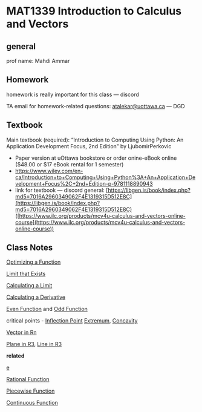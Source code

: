 # MAT1339 Introduction to Calculus and Vectors

## general

prof name: Mahdi Ammar

## Homework

homework is really important for this class — discord

TA email for homework-related questions: [atalekar@uottawa.ca](mailto:atalekar@uottawa.ca) — DGD

## Textbook

Main textbook (required): “Introduction to Computing Using Python: An Application Development Focus, 2nd Edition” by LjubomirPerkovic

- Paper version at uOttawa bookstore or order onine-eBook online ($48.00 or $17 eBook rental for 1 semester)
- https://www.wiley.com/en-ca/Introduction+to+Computing+Using+Python%3A+An+Application+Development+Focus%2C+2nd+Edition-p-9781118890943
- link for textbook — discord general: [https://libgen.is/book/index.php?md5=7016A2960349062F4E1319315D512E8C](https://libgen.is/book/index.php?md5=7016A2960349062F4E1319315D512E8C) ([https://www.ilc.org/products/mcv4u-calculus-and-vectors-online-course](https://www.ilc.org/products/mcv4u-calculus-and-vectors-online-course))

## Class Notes

[Optimizing a Function](Notes%20797754650f904ea69294e3a146c4d48f/Optimizing%20a%20Function%20ef535e7314a8400c986e777adc2bbdcb.md)

[Limit that Exists](Notes%20797754650f904ea69294e3a146c4d48f/Limit%20that%20Exists%206a9c8aa5e455457ba848eb37d8d12bc7.md)

[Calculating a Limit](Notes%20797754650f904ea69294e3a146c4d48f/Calculating%20a%20Limit%2084f495f6e6904e6cb73c63e83ee522e7.md)

[Calculating a Derivative](Notes%20797754650f904ea69294e3a146c4d48f/Calculating%20a%20Derivative%208ee8cca8aa8f46749f2d88c898b8466d.md)

[Even Function](Notes%20797754650f904ea69294e3a146c4d48f/Even%20Function%2069a253b5794d44f89a767ae7c4840006.md) and [Odd Function](Notes%20797754650f904ea69294e3a146c4d48f/Odd%20Function%20f725ec92250f430b9982629b75f7860a.md)

critical points - [Inflection Point](Notes%20797754650f904ea69294e3a146c4d48f/Inflection%20Point%20018d0f66b0664d09a83dc7f0aa009242.md) [Extremum](Notes%20797754650f904ea69294e3a146c4d48f/Extremum%20b28f7c5907fb47adb037ca90b838c2db.md), [Concavity](Notes%20797754650f904ea69294e3a146c4d48f/Concavity%201fc95494a13a4e30b28e4b498d3cfd4c.md)

[Vector in Rn](Notes%20797754650f904ea69294e3a146c4d48f/Vector%20in%20Rn%2003bf7859c4904ae6ae908ec0a06fe6c0.md)

[Plane in R3](Notes%20797754650f904ea69294e3a146c4d48f/Plane%20in%20R3%20b5643257e944473ba5bf322e23ad7c5a.md), [Line in R3](Notes%20797754650f904ea69294e3a146c4d48f/Line%20in%20R3%20a4a9b0f1143044f495834265a1c3aadd.md)

**related**

[e](Notes%20797754650f904ea69294e3a146c4d48f/e%201f4dd46f599c4052a0abd64f89f0c76e.md)

[Rational Function](Notes%20797754650f904ea69294e3a146c4d48f/Rational%20Function%207e9aa1c92c1b4d76a8bca5706be9a56b.md)

[Piecewise Function](Notes%20797754650f904ea69294e3a146c4d48f/Piecewise%20Function%2042163ed51aff4fc583cc7cfebb507524.md)

[Continuous Function](Notes%20797754650f904ea69294e3a146c4d48f/Continuous%20Function%20c67f8524a2f840a8953cc31ff5af3734.md)